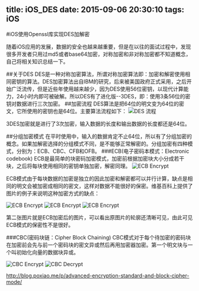 title: iOS_DES
date: 2015-09-06 20:30:10
tags: iOS
---

#iOS使用Openssl库实现DES加解密

随着iOS应用的发展，数据的安全也越来越重要，但是在以往的面试过程中，发现很多开发者只用过md5或者base64加密，对称加密和非对称加密都不知道概念，自己将相关知识总结一下。

##关于DES
DES是一种对称加密算法，所谓对称加密算法即：加密和解密使用相同密钥的算法。DES加密算法出自IBM的研究，后来被美国政府正式采用，之后开始广泛流传，但是近些年使用越来越少，因为DES使用56位密钥，以现代计算能力，24小时内即可被破解。所以DES有了进化版--3DES，即：使用3条56位的密钥对数据进行三次加密。
##加密流程
DES算法是把64位的明文变为64位的密文，它所使用的密钥也是64位。主要算法流程如下：
![DES 流程](http://h.hiphotos.baidu.com/baike/c0%3Dbaike80%2C5%2C5%2C80%2C26/sign=bf7cb45b367adab429dd1311eabdd879/adaf2edda3cc7cd9ca7533aa3901213fb80e916c.jpg)

3DES加密就是进行了3次加密，输入数据的长度和输出数据的长度都还是64位。

##分组加密模式
在平时使用中，输入的数据肯定不止64位，所以有了分组加密的概念。如果加解密选择的分组模式不同，是不能够正常解密的。分组加密有四种模式，分别为：ECB、CBC、CFB和OFB。
###ECB(电子密码本模式：Electronic codebook)
ECB是最简单的块密码加密模式，加密前根据加密块大小分成若干块，之后将每块使用相同的密钥单独加密，解密同理。
![ECB Encrypt](https://upload.wikimedia.org/wikipedia/commons/thumb/d/d6/ECB_encryption.svg/601px-ECB_encryption.svg.png)

ECB模式由于每块数据的加密是独立的因此加密和解密都可以并行计算，缺点是相同的明文会被加密成相同的密文，这样对数据不能很好的保密。维基百科上提供了图片的例子来说明这种加密方式的缺点：

![ECB Encrypt](https://upload.wikimedia.org/wikipedia/commons/5/56/Tux.jpg "Title")
  ![ECB Encrypt](https://upload.wikimedia.org/wikipedia/commons/f/f0/Tux_ecb.jpg "Title") ![ECB Encrypt](https://upload.wikimedia.org/wikipedia/commons/a/a0/Tux_secure.jpg "Title")
  
 第二张图片就是ECB加密后的图片，可以看出原图片的轮廓还清晰可见，由此可见ECB模式的保密性不是很好。
 
###CBC(密码块链：Cipher Block Chaining)
CBC模式对于每个待加密的密码块在加密前会先与前一个密码块的密文异或然后再用加密器加密。第一个明文块与一个叫初始化向量的数据块异或。

![CBC Encrypt](https://upload.wikimedia.org/wikipedia/commons/thumb/8/80/CBC_encryption.svg/601px-CBC_encryption.svg.png)
![CBC Decrypt](https://upload.wikimedia.org/wikipedia/commons/thumb/2/2a/CBC_decryption.svg/601px-CBC_decryption.svg.png)

http://blog.poxiao.me/p/advanced-encryption-standard-and-block-cipher-mode/